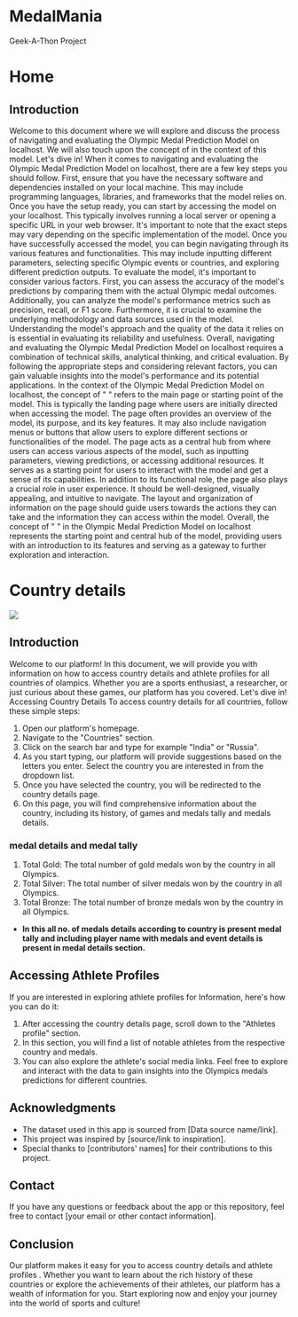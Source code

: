 # MedalMania
Geek-A-Thon Project
# Home
## Introduction
Welcome to this document where we will explore and discuss the process of navigating and evaluating the Olympic Medal Prediction Model on localhost. We will also touch upon the concept of 
 in the context of this model. Let's dive in!
When it comes to navigating and evaluating the Olympic Medal Prediction Model on localhost, there are a few key steps you should follow. First, ensure that you have the necessary software and dependencies installed on your local machine. This may include programming languages, libraries, and frameworks that the model relies on.
Once you have the setup ready, you can start by accessing the model on your localhost. This typically involves running a local server or opening a specific URL in your web browser. It's important to note that the exact steps may vary depending on the specific implementation of the model.
Once you have successfully accessed the model, you can begin navigating through its various features and functionalities. This may include inputting different parameters, selecting specific Olympic events or countries, and exploring different prediction outputs.
To evaluate the model, it's important to consider various factors. First, you can assess the accuracy of the model's predictions by comparing them with the actual Olympic medal outcomes. Additionally, you can analyze the model's performance metrics such as precision, recall, or F1 score.
Furthermore, it is crucial to examine the underlying methodology and data sources used in the model. Understanding the model's approach and the quality of the data it relies on is essential in evaluating its reliability and usefulness.
Overall, navigating and evaluating the Olympic Medal Prediction Model on localhost requires a combination of technical skills, analytical thinking, and critical evaluation. By following the appropriate steps and considering relevant factors, you can gain valuable insights into the model's performance and its potential applications.
In the context of the Olympic Medal Prediction Model on localhost, the concept of "
" refers to the main page or starting point of the model. This is typically the landing page where users are initially directed when accessing the model.
The 
 page often provides an overview of the model, its purpose, and its key features. It may also include navigation menus or buttons that allow users to explore different sections or functionalities of the model.
The 
 page acts as a central hub from where users can access various aspects of the model, such as inputting parameters, viewing predictions, or accessing additional resources. It serves as a starting point for users to interact with the model and get a sense of its capabilities.
In addition to its functional role, the 
 page also plays a crucial role in user experience. It should be well-designed, visually appealing, and intuitive to navigate. The layout and organization of information on the 
 page should guide users towards the actions they can take and the information they can access within the model.
Overall, the concept of "
" in the Olympic Medal Prediction Model on localhost represents the starting point and central hub of the model, providing users with an introduction to its features and serving as a gateway to further exploration and interaction.

# Country details
![](https://media4.giphy.com/media/v1.Y2lkPTc5MGI3NjExa2Jwa3pmcjE3anI2bDZoOGJoaG9iZjUzM291enR5cWR0ODA4a3hwZCZlcD12MV9pbnRlcm5hbF9naWZfYnlfaWQmY3Q9Zw/sAfuCugkGzdOLlB5yg/giphy.gif)
## Introduction
Welcome to our platform! In this document, we will provide you with information on how to access country details and athlete profiles for all countries of olampics. Whether you are a sports enthusiast, a researcher, or just curious about these games, our platform has you covered. Let's dive in!
Accessing Country Details
To access country details for all countries, follow these simple steps:
1. Open our platform's homepage.
2. Navigate to the "Countries" section.
3. Click on the search bar and type for example "India" or "Russia".
4. As you start typing, our platform will provide suggestions based on the letters you enter. Select the country you are interested in from the dropdown list.
5. Once you have selected the country, you will be redirected to the country details page.
6. On this page, you will find comprehensive information about the country, including its history, of games and medals tally and medals details.
### medal details and medal tally
1. Total Gold: The total number of gold medals won by the country in all Olympics.
2. Total Silver: The total number of silver medals won by the country in all Olympics.
3. Total Bronze: The total number of bronze medals won by the country in all Olympics.
 - **In this all no. of medals details according to country is present medal tally and including player name with medals and event details is present in medal details 
 section.**
## Accessing Athlete Profiles
If you are interested in exploring athlete profiles for Information, here's how you can do it:
1. After accessing the country details page, scroll down to the "Athletes profile" section.
2. In this section, you will find a list of notable athletes from the respective country and medals.
3. You can also explore the athlete's social media links.
Feel free to explore and interact with the data to gain insights into the Olympics medals predictions for different countries.

## Acknowledgments

- The dataset used in this app is sourced from [Data source name/link].
- This project was inspired by [source/link to inspiration].
- Special thanks to [contributors' names] for their contributions to this project.

## Contact

If you have any questions or feedback about the app or this repository, feel free to contact [your email or other contact information].

## Conclusion
Our platform makes it easy for you to access country details and athlete profiles . Whether you want to learn about the rich history of these countries or explore the achievements of their athletes, our platform has a wealth of information for you. Start exploring now and enjoy your journey into the world of sports and culture!


